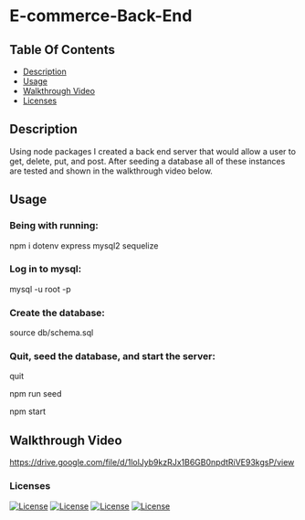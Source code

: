 # E-commerce-Back-End

## Table Of Contents

- [Description](#description)
- [Usage](#usage)
- [Walkthrough Video](#walkthrough-video)
- [Licenses](#licenses)

## Description

Using node packages I created a back end server that would allow a user to get, delete, put, and post. After seeding a database all of these instances are tested and shown in the walkthrough video below.

## Usage

### Being with running:

npm i dotenv express mysql2 sequelize

### Log in to mysql:

mysql -u root -p

### Create the database:

source db/schema.sql

### Quit, seed the database, and start the server:

quit

npm run seed

npm start

## Walkthrough Video 

https://drive.google.com/file/d/1lolJyb9kzRJx1B6GB0npdtRiVE93kgsP/view

### Licenses
[![License](https://img.shields.io/badge/License-Express-orange.svg)](https://opensource.org/licenses/Express)
[![License](https://img.shields.io/badge/License-Sequelize-green.svg)](https://opensource.org/licenses/Sequelize)
[![License](https://img.shields.io/badge/License-mysql12-blue.svg)](https://opensource.org/licenses/mysql12)
[![License](https://img.shields.io/badge/License-dotenv-blue.svg)](https://opensource.org/licenses/dotenv)

